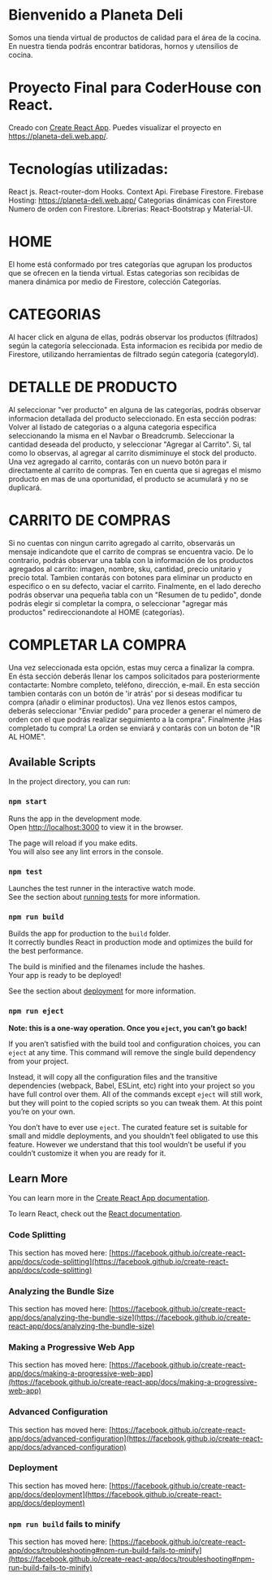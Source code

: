 # Bienvenido a Planeta Deli
Somos una tienda virtual de productos de calidad para el área de la cocina.
En nuestra tienda podrás encontrar batidoras, hornos y utensilios de cocina.

# Proyecto Final para CoderHouse con React.
Creado con [Create React App](https://github.com/facebook/create-react-app).
Puedes visualizar el proyecto en https://planeta-deli.web.app/.

# Tecnologías utilizadas:
React js.
React-router-dom
Hooks.
Context Api.
Firebase Firestore.
Firebase Hosting: https://planeta-deli.web.app/
Categorias dinámicas con Firestore
Numero de orden con Firestore.
Librerias: React-Bootstrap y Material-UI.

# HOME
El home está conformado por tres categorías que agrupan los productos que se ofrecen en la tienda virtual.
Estas categorias son recibidas de manera dinámica por medio de Firestore, colección Categorías.

# CATEGORIAS
Al hacer click en alguna de ellas, podrás observar los productos (filtrados) según la categoría seleccionada. Esta informacion es recibida por medio de Firestore, utilizando herramientas de filtrado según categoría (categoryId).

# DETALLE DE PRODUCTO
Al seleccionar "ver producto" en alguna de las categorías, podrás observar informacion detallada del producto seleccionado. En esta sección podras:
Volver al listado de categorias o a alguna categoria especifica seleccionando la misma en el Navbar o Breadcrumb.
Seleccionar la cantidad deseada del producto, y seleccionar "Agregar al Carrito". Si, tal como lo observas, al agregar al carrito dismiminuye el stock del producto. 
Una vez agregado al carrito, contarás con un nuevo botón para ir directamente al carrito de compras.
Ten en cuenta que si agregas el mismo producto en mas de una oportunidad, el producto se acumulará y no se duplicará.

# CARRITO DE COMPRAS
Si no cuentas con ningun carrito agregado al carrito, observarás un mensaje indicandote que el carrito de compras se encuentra vacio.
De lo contrario, podrás observar una tabla con la información de los productos agregados al carrito: imagen, nombre, sku, cantidad, precio unitario y precio total.
Tambien contarás con botones para eliminar un producto en especifico o en su defecto, vaciar el carrito.
Finalmente, en el lado derecho podrás observar una pequeña tabla con un "Resumen de tu pedido", donde podrás elegir si completar la compra, o seleccionar "agregar más productos" redireccionandote al HOME (categorías).

# COMPLETAR LA COMPRA
Una vez seleccionada esta opción, estas muy cerca a finalizar la compra.
En ésta sección deberás llenar los campos solicitados para posteriormente contactarte:
Nombre completo, teléfono, dirección, e-mail. 
En esta sección tambien contarás con un botón de 'ir atrás' por si deseas modificar tu compra (añadir o eliminar productos).
Una vez llenos estos campos, deberás seleccionar "Enviar pedido" para proceder a generar el número de orden con el que podrás realizar seguimiento a la compra". 
Finalmente ¡Has completado tu compra! La orden se enviará y contarás con un boton de "IR AL HOME".


## Available Scripts

In the project directory, you can run:

### `npm start`

Runs the app in the development mode.\
Open [http://localhost:3000](http://localhost:3000) to view it in the browser.

The page will reload if you make edits.\
You will also see any lint errors in the console.

### `npm test`

Launches the test runner in the interactive watch mode.\
See the section about [running tests](https://facebook.github.io/create-react-app/docs/running-tests) for more information.

### `npm run build`

Builds the app for production to the `build` folder.\
It correctly bundles React in production mode and optimizes the build for the best performance.

The build is minified and the filenames include the hashes.\
Your app is ready to be deployed!

See the section about [deployment](https://facebook.github.io/create-react-app/docs/deployment) for more information.

### `npm run eject`

**Note: this is a one-way operation. Once you `eject`, you can’t go back!**

If you aren’t satisfied with the build tool and configuration choices, you can `eject` at any time. This command will remove the single build dependency from your project.

Instead, it will copy all the configuration files and the transitive dependencies (webpack, Babel, ESLint, etc) right into your project so you have full control over them. All of the commands except `eject` will still work, but they will point to the copied scripts so you can tweak them. At this point you’re on your own.

You don’t have to ever use `eject`. The curated feature set is suitable for small and middle deployments, and you shouldn’t feel obligated to use this feature. However we understand that this tool wouldn’t be useful if you couldn’t customize it when you are ready for it.

## Learn More

You can learn more in the [Create React App documentation](https://facebook.github.io/create-react-app/docs/getting-started).

To learn React, check out the [React documentation](https://reactjs.org/).

### Code Splitting

This section has moved here: [https://facebook.github.io/create-react-app/docs/code-splitting](https://facebook.github.io/create-react-app/docs/code-splitting)

### Analyzing the Bundle Size

This section has moved here: [https://facebook.github.io/create-react-app/docs/analyzing-the-bundle-size](https://facebook.github.io/create-react-app/docs/analyzing-the-bundle-size)

### Making a Progressive Web App

This section has moved here: [https://facebook.github.io/create-react-app/docs/making-a-progressive-web-app](https://facebook.github.io/create-react-app/docs/making-a-progressive-web-app)

### Advanced Configuration

This section has moved here: [https://facebook.github.io/create-react-app/docs/advanced-configuration](https://facebook.github.io/create-react-app/docs/advanced-configuration)

### Deployment

This section has moved here: [https://facebook.github.io/create-react-app/docs/deployment](https://facebook.github.io/create-react-app/docs/deployment)

### `npm run build` fails to minify

This section has moved here: [https://facebook.github.io/create-react-app/docs/troubleshooting#npm-run-build-fails-to-minify](https://facebook.github.io/create-react-app/docs/troubleshooting#npm-run-build-fails-to-minify)
